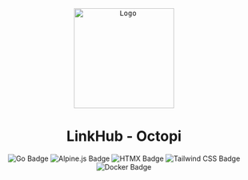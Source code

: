 <div align="center">
    <kbd>
    <img src="https://static.vecteezy.com/system/resources/previews/007/511/386/original/the-cute-octopus-is-smiling-clipart-trendy-doodle-style-vector.jpg" alt="Logo" height="200" width="200"/>
    </kbd>

# LinkHub - Octopi

![Go Badge](https://img.shields.io/badge/Go-%2300ADD8?style=for-the-badge&logo=go&logoColor=white) 
![Alpine.js Badge](https://img.shields.io/badge/Alpine.js-%23FFB07C?style=for-the-badge) 
![HTMX Badge](https://img.shields.io/badge/HTMX-%23E6E6FA?style=for-the-badge) 
![Tailwind CSS Badge](https://img.shields.io/badge/Tailwind%20CSS-%2300ADB5?style=for-the-badge&logo=tailwind-css&logoColor=white) 
![Docker Badge](https://img.shields.io/badge/Docker-%234682B4?style=for-the-badge&logo=docker&logoColor=white) 


</div>

